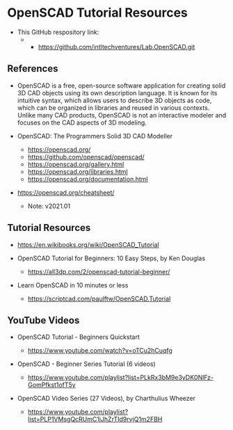 
# OpenSCAD Tutorial Resources

- This GitHub respository link:
  + - https://github.com/intltechventures/Lab.OpenSCAD.git


## References

- OpenSCAD is a free, open-source software application for creating solid 3D CAD objects using its own description language. It is known for its intuitive syntax, which allows users to describe 3D objects as code, which can be organized in libraries and reused in various contexts. Unlike many CAD products, OpenSCAD is not an interactive modeler and focuses on the CAD aspects of 3D modeling.

- OpenSCAD: The Programmers Solid 3D CAD Modeller
  + https://openscad.org/  
  + https://github.com/openscad/openscad/
  + https://openscad.org/gallery.html
  + https://openscad.org/libraries.html
  + https://openscad.org/documentation.html

- https://openscad.org/cheatsheet/
  + Note: v2021.01


## Tutorial Resources 

- https://en.wikibooks.org/wiki/OpenSCAD_Tutorial


- OpenSCAD Tutorial for Beginners: 10 Easy Steps, by Ken Douglas 
  + https://all3dp.com/2/openscad-tutorial-beginner/


- Learn OpenSCAD in 10 minutes or less
  + https://scriptcad.com/paulftw/OpenSCAD.Tutorial


## YouTube Videos

- OpenSCAD Tutorial - Beginners Quickstart
  + https://www.youtube.com/watch?v=oTCu2hCuqfg


- OpenSCAD - Beginner Series Tutorial (6 videos)
  + https://www.youtube.com/playlist?list=PLkRx3bM9e3yDK0NlFz-GomPfkst1ofT5y


- OpenSCAD Video Series (27 Videos), by Charthulius Wheezer
  + https://www.youtube.com/playlist?list=PLP1VMsgQcRUmC1jJhZrTId9rvjQ1m2FBH


